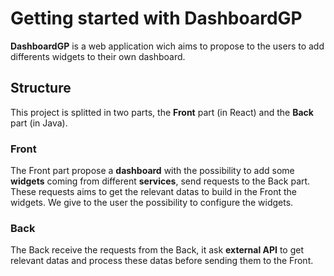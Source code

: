 # Getting started with DashboardGP
**DashboardGP** is a web application wich aims to propose to the users to add differents widgets to their own dashboard.
## Structure
This project is splitted in two parts, the **Front** part (in React) and the **Back** part (in Java).
### Front
The Front part propose a **dashboard** with the possibility to add some **widgets** coming from different **services**, send requests to the Back part. These requests aims to get the relevant datas to build in the Front the widgets. We give to the user the possibility to configure the widgets.
### Back
The Back receive the requests from the Back, it ask **external API** to get relevant datas and process these datas before sending them to the Front.

